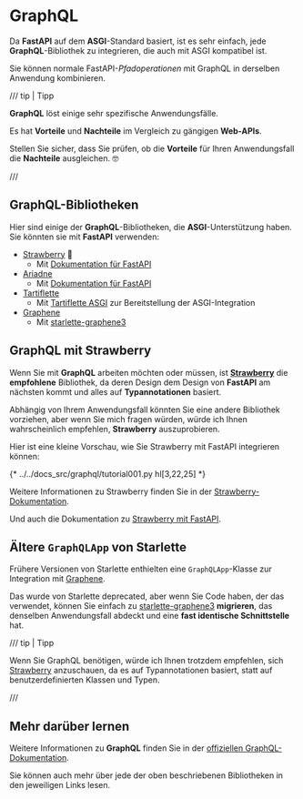 # GraphQL

Da **FastAPI** auf dem **ASGI**-Standard basiert, ist es sehr einfach, jede **GraphQL**-Bibliothek zu integrieren, die auch mit ASGI kompatibel ist.

Sie können normale FastAPI-*Pfadoperationen* mit GraphQL in derselben Anwendung kombinieren.

/// tip | Tipp

**GraphQL** löst einige sehr spezifische Anwendungsfälle.

Es hat **Vorteile** und **Nachteile** im Vergleich zu gängigen **Web-APIs**.

Stellen Sie sicher, dass Sie prüfen, ob die **Vorteile** für Ihren Anwendungsfall die **Nachteile** ausgleichen. 🤓

///

## GraphQL-Bibliotheken

Hier sind einige der **GraphQL**-Bibliotheken, die **ASGI**-Unterstützung haben. Sie könnten sie mit **FastAPI** verwenden:

* <a href="https://strawberry.rocks/" class="external-link" target="_blank">Strawberry</a> 🍓
    * Mit <a href="https://strawberry.rocks/docs/integrations/fastapi" class="external-link" target="_blank">Dokumentation für FastAPI</a>
* <a href="https://ariadnegraphql.org/" class="external-link" target="_blank">Ariadne</a>
    * Mit <a href="https://ariadnegraphql.org/docs/fastapi-integration" class="external-link" target="_blank">Dokumentation für FastAPI</a>
* <a href="https://tartiflette.io/" class="external-link" target="_blank">Tartiflette</a>
    * Mit <a href="https://tartiflette.github.io/tartiflette-asgi/" class="external-link" target="_blank">Tartiflette ASGI</a> zur Bereitstellung der ASGI-Integration
* <a href="https://graphene-python.org/" class="external-link" target="_blank">Graphene</a>
    * Mit <a href="https://github.com/ciscorn/starlette-graphene3" class="external-link" target="_blank">starlette-graphene3</a>

## GraphQL mit Strawberry

Wenn Sie mit **GraphQL** arbeiten möchten oder müssen, ist <a href="https://strawberry.rocks/" class="external-link" target="_blank">**Strawberry**</a> die **empfohlene** Bibliothek, da deren Design dem Design von **FastAPI** am nächsten kommt und alles auf **Typannotationen** basiert.

Abhängig von Ihrem Anwendungsfall könnten Sie eine andere Bibliothek vorziehen, aber wenn Sie mich fragen würden, würde ich Ihnen wahrscheinlich empfehlen, **Strawberry** auszuprobieren.

Hier ist eine kleine Vorschau, wie Sie Strawberry mit FastAPI integrieren können:

{* ../../docs_src/graphql/tutorial001.py hl[3,22,25] *}

Weitere Informationen zu Strawberry finden Sie in der <a href="https://strawberry.rocks/" class="external-link" target="_blank">Strawberry-Dokumentation</a>.

Und auch die Dokumentation zu <a href="https://strawberry.rocks/docs/integrations/fastapi" class="external-link" target="_blank">Strawberry mit FastAPI</a>.

## Ältere `GraphQLApp` von Starlette

Frühere Versionen von Starlette enthielten eine `GraphQLApp`-Klasse zur Integration mit <a href="https://graphene-python.org/" class="external-link" target="_blank">Graphene</a>.

Das wurde von Starlette deprecated, aber wenn Sie Code haben, der das verwendet, können Sie einfach zu <a href="https://github.com/ciscorn/starlette-graphene3" class="external-link" target="_blank">starlette-graphene3</a> **migrieren**, das denselben Anwendungsfall abdeckt und eine **fast identische Schnittstelle** hat.

/// tip | Tipp

Wenn Sie GraphQL benötigen, würde ich Ihnen trotzdem empfehlen, sich <a href="https://strawberry.rocks/" class="external-link" target="_blank">Strawberry</a> anzuschauen, da es auf Typannotationen basiert, statt auf benutzerdefinierten Klassen und Typen.

///

## Mehr darüber lernen

Weitere Informationen zu **GraphQL** finden Sie in der <a href="https://graphql.org/" class="external-link" target="_blank">offiziellen GraphQL-Dokumentation</a>.

Sie können auch mehr über jede der oben beschriebenen Bibliotheken in den jeweiligen Links lesen.
